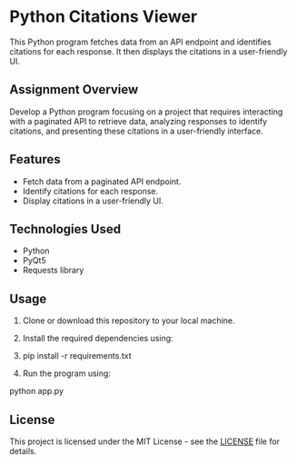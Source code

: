# Python Citations Viewer

This Python program fetches data from an API endpoint and identifies citations for each response. It then displays the citations in a user-friendly UI.

## Assignment Overview

Develop a Python program focusing on a project that requires interacting with a paginated API to retrieve data, analyzing responses to identify citations, and presenting these citations in a user-friendly interface. 

## Features

- Fetch data from a paginated API endpoint.
- Identify citations for each response.
- Display citations in a user-friendly UI.

## Technologies Used

- Python
- PyQt5
- Requests library

## Usage

1. Clone or download this repository to your local machine.
2. Install the required dependencies using:
3. pip install -r requirements.txt



3. Run the program using:

python app.py




## License

This project is licensed under the MIT License - see the [LICENSE](LICENSE) file for details.
